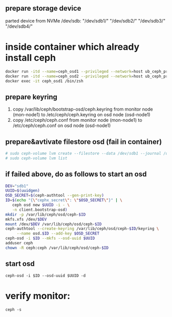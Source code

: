 ## prepare storage device
parted device from NVMe /dev/sdb: "/dev/sdb1/" "/dev/sdb2/" "/dev/sdb3/" "/dev/sdb4/"

# inside container which already install ceph
```bash
docker run -itd --name=ceph_osd1 --privileged --network=host ub_ceph_prod:v17.1.0
docker run -itd --name=ceph_osd2 --privileged --network=host ub_ceph_prod:v17.1.0
docker exec -it ceph_osd1 /bin/zsh
```

## prepare keyring
1. copy /var/lib/ceph/bootstrap-osd/ceph.keyring from monitor node (mon-node1) to /etc/ceph/ceph.keyring on osd node (osd-node1)
2. copy /etc/ceph/ceph.conf from monitor node (mon-node1) to /etc/ceph/ceph.conf on osd node (osd-node1)

## prepare&avtivate filestore osd (fail in container)
```bash
# sudo ceph-volume lvm create --filestore --data /dev/sdb1 --journal /dev/sdb2
# sudo ceph-volume lvm list
```

## if failed above, do as follows to start an osd
```bash
DEV="sdb1"
UUID=$(uuidgen)
OSD_SECRET=$(ceph-authtool --gen-print-key)
ID=$(echo "{\"cephx_secret\": \"$OSD_SECRET\"}" | \
   ceph osd new $UUID -i - \
   -n client.bootstrap-osd)
mkdir -p /var/lib/ceph/osd/ceph-$ID
mkfs.xfs /dev/$DEV
mount /dev/$DEV /var/lib/ceph/osd/ceph-$ID
ceph-authtool --create-keyring /var/lib/ceph/osd/ceph-$ID/keyring \
     --name osd.$ID --add-key $OSD_SECRET
ceph-osd -i $ID --mkfs --osd-uuid $UUID
adduser ceph
chown -R ceph:ceph /var/lib/ceph/osd/ceph-$ID
```

## start osd
`ceph-osd -i $ID --osd-uuid $UUID -d`

# verify monitor:
`ceph -s`

